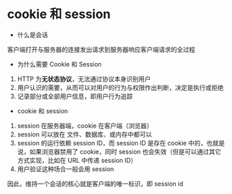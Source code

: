 # cookie 和 session

* 什么是会话

客户端打开与服务器的连接发出请求到服务器响应客户端请求的全过程


* 为什么需要 Cookie 和 Session

1. HTTP 为**无状态协议**，无法通过协议本身识别用户
2. 用户认识的需要，从而可以对用户的行为与权限作出判断，决定是执行或拒绝
3. 记录部分或全部用户信息，即用户行为追踪


* cookie 和 session

1. session 在服务器端，cookie 在客户端（浏览器）
2. session 可以放在 文件、数据库、或内存中都可以
3. session 的运行依赖 session ID，而 session ID 是存在 cookie 中的，也就是说，如果浏览器禁用了 cookie，同时 session 也会失效（但是可以通过其它方式实现，比如在 URL 中传递 session ID）
4. 用户验证这种场合一般会用 session

因此，维持一个会话的核心就是客户端的唯一标识，即 session id
